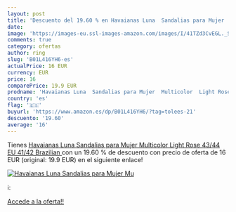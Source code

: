 ```yaml
---
layout: post
title: 'Descuento del 19.60 % en Havaianas Luna  Sandalias para Mujer  Mu'
date: 
image: 'https://images-eu.ssl-images-amazon.com/images/I/41TZd3CvEGL._SL200_.jpg'
comments: true
category: ofertas
author: ring
slug: 'B01L416YH6-es'
actualPrice: 16 EUR
currency: EUR
price: 16
comparePrice: 19.9 EUR
prodname: 'Havaianas Luna  Sandalias para Mujer  Multicolor  Light Rose   43/44 EU  41/42 Brazilian '
country: 'es'
flag: '🇪🇸'
buyurl: 'https://www.amazon.es/dp/B01L416YH6/?tag=tolees-21'
descuento: '19.60'
average: '16'
---
```


Tienes [Havaianas Luna  Sandalias para Mujer  Multicolor  Light Rose   43/44 EU  41/42 Brazilian ](https://www.amazon.es/dp/B01L416YH6/?tag=tolees-21) con un 19.60 % de descuento con precio de oferta de 16 EUR (original: 19.9 EUR) en el siguiente enlace!

[![Havaianas Luna  Sandalias para Mujer  Mu](https://images-eu.ssl-images-amazon.com/images/I/41TZd3CvEGL._SL200_.jpg)](https://www.amazon.es/dp/B01L416YH6/?tag=tolees-21)

ℹ️:


[Accede a la oferta!!](https://www.amazon.es/dp/B01L416YH6/?tag=tolees-21)
